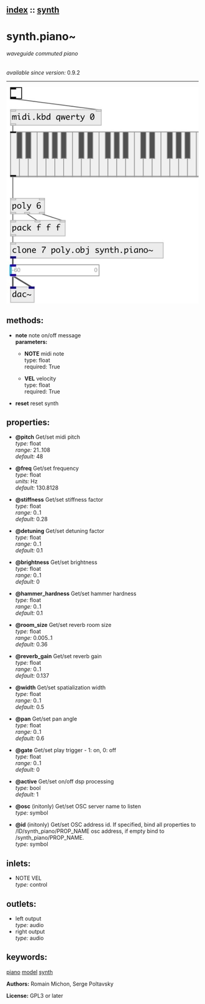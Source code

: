 [index](index.html) :: [synth](category_synth.html)
---

# synth.piano~

###### waveguide commuted piano

*available since version:* 0.9.2

---




[![example](../examples/img/synth.piano~.jpg)](../examples/pd/synth.piano~.pd)





## methods:

* **note**
note on/off message<br>
  __parameters:__
  - **NOTE** midi note<br>
    type: float <br>
    required: True <br>

  - **VEL** velocity<br>
    type: float <br>
    required: True <br>

* **reset**
reset synth<br>




## properties:

* **@pitch** 
Get/set midi pitch<br>
_type:_ float<br>
_range:_ 21..108<br>
_default:_ 48<br>

* **@freq** 
Get/set frequency<br>
_type:_ float<br>
_units:_ Hz<br>
_default:_ 130.8128<br>

* **@stiffness** 
Get/set stiffness factor<br>
_type:_ float<br>
_range:_ 0..1<br>
_default:_ 0.28<br>

* **@detuning** 
Get/set detuning factor<br>
_type:_ float<br>
_range:_ 0..1<br>
_default:_ 0.1<br>

* **@brightness** 
Get/set brightness<br>
_type:_ float<br>
_range:_ 0..1<br>
_default:_ 0<br>

* **@hammer_hardness** 
Get/set hammer hardness<br>
_type:_ float<br>
_range:_ 0..1<br>
_default:_ 0.1<br>

* **@room_size** 
Get/set reverb room size<br>
_type:_ float<br>
_range:_ 0.005..1<br>
_default:_ 0.36<br>

* **@reverb_gain** 
Get/set reverb gain<br>
_type:_ float<br>
_range:_ 0..1<br>
_default:_ 0.137<br>

* **@width** 
Get/set spatialization width<br>
_type:_ float<br>
_range:_ 0..1<br>
_default:_ 0.5<br>

* **@pan** 
Get/set pan angle<br>
_type:_ float<br>
_range:_ 0..1<br>
_default:_ 0.6<br>

* **@gate** 
Get/set play trigger - 1: on, 0: off<br>
_type:_ float<br>
_range:_ 0..1<br>
_default:_ 0<br>

* **@active** 
Get/set on/off dsp processing<br>
_type:_ bool<br>
_default:_ 1<br>

* **@osc** (initonly)
Get/set OSC server name to listen<br>
_type:_ symbol<br>

* **@id** (initonly)
Get/set OSC address id. If specified, bind all properties to /ID/synth_piano/PROP_NAME
osc address, if empty bind to /synth_piano/PROP_NAME.<br>
_type:_ symbol<br>



## inlets:

* NOTE VEL<br>
_type:_ control



## outlets:

* left output<br>
_type:_ audio
* right output<br>
_type:_ audio



## keywords:

[piano](keywords/piano.html)
[model](keywords/model.html)
[synth](keywords/synth.html)






**Authors:** Romain Michon, Serge Poltavsky




**License:** GPL3 or later





